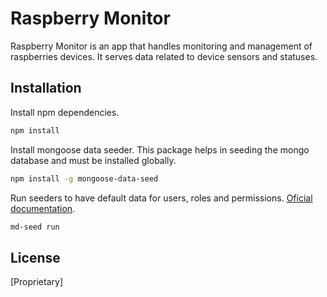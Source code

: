 # Raspberry Monitor

Raspberry Monitor is an app that handles monitoring and management of raspberries devices. It serves data related to device sensors and statuses.

## Installation

Install npm dependencies.

```bash
npm install
```

Install mongoose data seeder. This package helps in seeding the mongo database and must be installed globally.

```bash
npm install -g mongoose-data-seed
```

Run seeders to have default data for users, roles and permissions. [Oficial documentation](https://www.npmjs.com/package/mongoose-data-seed).

```bash
md-seed run
```

## License
[Proprietary]